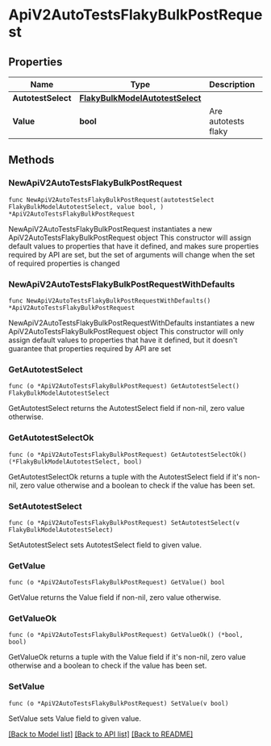 # ApiV2AutoTestsFlakyBulkPostRequest

## Properties

Name | Type | Description | Notes
------------ | ------------- | ------------- | -------------
**AutotestSelect** | [**FlakyBulkModelAutotestSelect**](FlakyBulkModelAutotestSelect.md) |  | 
**Value** | **bool** | Are autotests flaky | 

## Methods

### NewApiV2AutoTestsFlakyBulkPostRequest

`func NewApiV2AutoTestsFlakyBulkPostRequest(autotestSelect FlakyBulkModelAutotestSelect, value bool, ) *ApiV2AutoTestsFlakyBulkPostRequest`

NewApiV2AutoTestsFlakyBulkPostRequest instantiates a new ApiV2AutoTestsFlakyBulkPostRequest object
This constructor will assign default values to properties that have it defined,
and makes sure properties required by API are set, but the set of arguments
will change when the set of required properties is changed

### NewApiV2AutoTestsFlakyBulkPostRequestWithDefaults

`func NewApiV2AutoTestsFlakyBulkPostRequestWithDefaults() *ApiV2AutoTestsFlakyBulkPostRequest`

NewApiV2AutoTestsFlakyBulkPostRequestWithDefaults instantiates a new ApiV2AutoTestsFlakyBulkPostRequest object
This constructor will only assign default values to properties that have it defined,
but it doesn't guarantee that properties required by API are set

### GetAutotestSelect

`func (o *ApiV2AutoTestsFlakyBulkPostRequest) GetAutotestSelect() FlakyBulkModelAutotestSelect`

GetAutotestSelect returns the AutotestSelect field if non-nil, zero value otherwise.

### GetAutotestSelectOk

`func (o *ApiV2AutoTestsFlakyBulkPostRequest) GetAutotestSelectOk() (*FlakyBulkModelAutotestSelect, bool)`

GetAutotestSelectOk returns a tuple with the AutotestSelect field if it's non-nil, zero value otherwise
and a boolean to check if the value has been set.

### SetAutotestSelect

`func (o *ApiV2AutoTestsFlakyBulkPostRequest) SetAutotestSelect(v FlakyBulkModelAutotestSelect)`

SetAutotestSelect sets AutotestSelect field to given value.


### GetValue

`func (o *ApiV2AutoTestsFlakyBulkPostRequest) GetValue() bool`

GetValue returns the Value field if non-nil, zero value otherwise.

### GetValueOk

`func (o *ApiV2AutoTestsFlakyBulkPostRequest) GetValueOk() (*bool, bool)`

GetValueOk returns a tuple with the Value field if it's non-nil, zero value otherwise
and a boolean to check if the value has been set.

### SetValue

`func (o *ApiV2AutoTestsFlakyBulkPostRequest) SetValue(v bool)`

SetValue sets Value field to given value.



[[Back to Model list]](../README.md#documentation-for-models) [[Back to API list]](../README.md#documentation-for-api-endpoints) [[Back to README]](../README.md)


